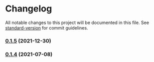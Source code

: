 # Changelog

All notable changes to this project will be documented in this file. See [standard-version](https://github.com/conventional-changelog/standard-version) for commit guidelines.

### [0.1.5](https://github.com/tuarrep/nuxt-twa/compare/v0.1.4...v0.1.5) (2021-12-30)

### [0.1.4](https://github.com/tuarrep/nuxt-twa/compare/v0.1.3...v0.1.4) (2021-07-08)

